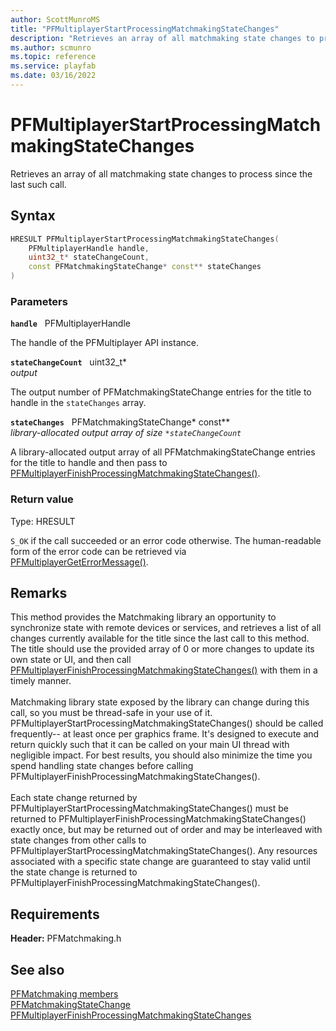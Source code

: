 ```yaml
---
author: ScottMunroMS
title: "PFMultiplayerStartProcessingMatchmakingStateChanges"
description: "Retrieves an array of all matchmaking state changes to process since the last such call."
ms.author: scmunro
ms.topic: reference
ms.service: playfab
ms.date: 03/16/2022
---
```


# PFMultiplayerStartProcessingMatchmakingStateChanges  

Retrieves an array of all matchmaking state changes to process since the last such call.  

## Syntax  
  
```cpp
HRESULT PFMultiplayerStartProcessingMatchmakingStateChanges(  
    PFMultiplayerHandle handle,  
    uint32_t* stateChangeCount,  
    const PFMatchmakingStateChange* const** stateChanges  
)  
```  
  
### Parameters  
  
**`handle`** &nbsp; PFMultiplayerHandle  
  
The handle of the PFMultiplayer API instance.  
  
**`stateChangeCount`** &nbsp; uint32_t*  
*output*  
  
The output number of PFMatchmakingStateChange entries for the title to handle in the `stateChanges` array.  
  
**`stateChanges`** &nbsp; PFMatchmakingStateChange* const**  
*library-allocated output array of size `*stateChangeCount`*  
  
A library-allocated output array of all PFMatchmakingStateChange entries for the title to handle and then pass to [PFMultiplayerFinishProcessingMatchmakingStateChanges()](pfmultiplayerfinishprocessingmatchmakingstatechanges.md).  
  
  
### Return value
Type: HRESULT
  
```S_OK``` if the call succeeded or an error code otherwise. The human-readable form of the error code can be retrieved via [PFMultiplayerGetErrorMessage()](../../pfmultiplayer/functions/pfmultiplayergeterrormessage.md).
  
## Remarks  
  
This method provides the Matchmaking library an opportunity to synchronize state with remote devices or services, and retrieves a list of all changes currently available for the title since the last call to this method. The title should use the provided array of 0 or more changes to update its own state or UI, and then call [PFMultiplayerFinishProcessingMatchmakingStateChanges()](pfmultiplayerfinishprocessingmatchmakingstatechanges.md) with them in a timely manner. <br /><br /> Matchmaking library state exposed by the library can change during this call, so you must be thread-safe in your use of it. PFMultiplayerStartProcessingMatchmakingStateChanges() should be called frequently-- at least once per graphics frame. It's designed to execute and return quickly such that it can be called on your main UI thread with negligible impact. For best results, you should also minimize the time you spend handling state changes before calling PFMultiplayerFinishProcessingMatchmakingStateChanges().   <br /><br /> Each state change returned by PFMultiplayerStartProcessingMatchmakingStateChanges() must be returned to PFMultiplayerFinishProcessingMatchmakingStateChanges() exactly once, but may be returned out of order and may be interleaved with state changes from other calls to PFMultiplayerStartProcessingMatchmakingStateChanges(). Any resources associated with a specific state change are guaranteed to stay valid until the state change is returned to PFMultiplayerFinishProcessingMatchmakingStateChanges().
  
## Requirements  
  
**Header:** PFMatchmaking.h
  
## See also  
[PFMatchmaking members](../pfmatchmaking_members.md)  
[PFMatchmakingStateChange](../structs/pfmatchmakingstatechange.md)  
[PFMultiplayerFinishProcessingMatchmakingStateChanges](pfmultiplayerfinishprocessingmatchmakingstatechanges.md)
  
  
